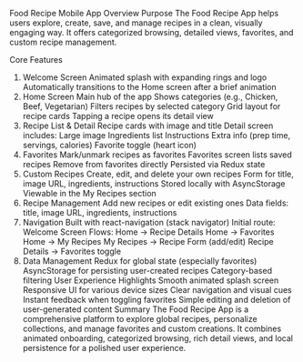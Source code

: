 Food Recipe Mobile App Overview
Purpose
The Food Recipe App helps users explore, create, save, and manage recipes in a clean, visually engaging way. It offers categorized browsing, detailed views, favorites, and custom recipe management.

Core Features
1) Welcome Screen
Animated splash with expanding rings and logo
Automatically transitions to the Home screen after a brief animation
2) Home Screen
Main hub of the app
Shows categories (e.g., Chicken, Beef, Vegetarian)
Filters recipes by selected category
Grid layout for recipe cards
Tapping a recipe opens its detail view
3) Recipe List & Detail
Recipe cards with image and title
Detail screen includes:
Large image
Ingredients list
Instructions
Extra info (prep time, servings, calories)
Favorite toggle (heart icon)
4) Favorites
Mark/unmark recipes as favorites
Favorites screen lists saved recipes
Remove from favorites directly
Persisted via Redux state
5) Custom Recipes
Create, edit, and delete your own recipes
Form for title, image URL, ingredients, instructions
Stored locally with AsyncStorage
Viewable in the My Recipes section
6) Recipe Management
Add new recipes or edit existing ones
Data fields: title, image URL, ingredients, instructions
7) Navigation
Built with react-navigation (stack navigator)
Initial route: Welcome Screen
Flows:
Home → Recipe Details
Home → Favorites
Home → My Recipes
My Recipes → Recipe Form (add/edit)
Recipe Details → Favorites toggle
8) Data Management
Redux for global state (especially favorites)
AsyncStorage for persisting user-created recipes
Category-based filtering
User Experience Highlights
Smooth animated splash screen
Responsive UI for various device sizes
Clear navigation and visual cues
Instant feedback when toggling favorites
Simple editing and deletion of user-generated content
Summary
The Food Recipe App is a comprehensive platform to explore global recipes, personalize collections, and manage favorites and custom creations. It combines animated onboarding, categorized browsing, rich detail views, and local persistence for a polished user experience.
